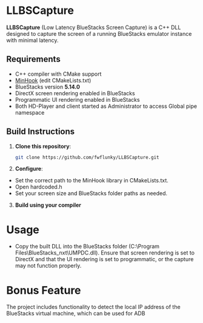 # LLBSCapture

**LLBSCapture** (Low Latency BlueStacks Screen Capture) is a C++ DLL designed to capture the screen of a running BlueStacks emulator instance with minimal latency.

## Requirements

- C++ compiler with CMake support
- [MinHook](https://github.com/TsudaKageyu/minhook) (edit CMakeLists.txt)
- BlueStacks version **5.14.0**
- DirectX screen rendering enabled in BlueStacks
- Programmatic UI rendering enabled in BlueStacks
- Both HD-Player and client started as Administrator to access Global pipe namespace

## Build Instructions

1. **Clone this repository**:
   ```bash
   git clone https://github.com/fwflunky/LLBSCapture.git

2. **Configure**:
 
- Set the correct path to the MinHook library in CMakeLists.txt.
- Open hardcoded.h
- Set your screen size and BlueStacks folder paths as needed.

3. **Build using your compiler**

# Usage
- Copy the built DLL into the BlueStacks folder (C:\Program Files\BlueStacks_nxt\UMPDC.dll). Ensure that screen rendering is set to DirectX and that the UI rendering is set to programmatic, or the capture may not function properly.

# Bonus Feature
The project includes functionality to detect the local IP address of the BlueStacks virtual machine, which can be used for ADB

